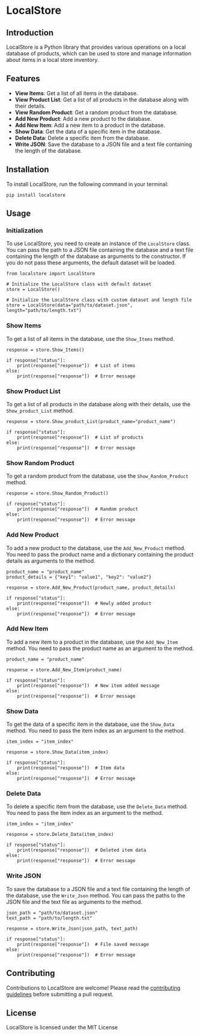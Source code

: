 # LocalStore

## Introduction

LocalStore is a Python library that provides various operations on a local database of products, which can be used to store and manage information about items in a local store inventory.

## Features

* **View Items**: Get a list of all items in the database.
* **View Product List**: Get a list of all products in the database along with their details.
* **View Random Product**: Get a random product from the database.
* **Add New Product**: Add a new product to the database.
* **Add New Item**: Add a new item to a product in the database.
* **Show Data**: Get the data of a specific item in the database.
* **Delete Data**: Delete a specific item from the database.
* **Write JSON**: Save the database to a JSON file and a text file containing the length of the database.

## Installation

To install LocalStore, run the following command in your terminal:

```
pip install localstore
```

## Usage

### Initialization

To use LocalStore, you need to create an instance of the `LocalStore` class. You can pass the path to a JSON file containing the database and a text file containing the length of the database as arguments to the constructor. If you do not pass these arguments, the default dataset will be loaded.

```
from localstore import LocalStore

# Initialize the LocalStore class with default dataset
store = LocalStore()

# Initialize the LocalStore class with custom dataset and length file
store = LocalStore(data="path/to/dataset.json", length="path/to/length.txt")
```

### Show Items

To get a list of all items in the database, use the `Show_Items` method.

```
response = store.Show_Items()

if response["status"]:
    print(response["response"])  # List of items
else:
    print(response["response"])  # Error message
```

### Show Product List

To get a list of all products in the database along with their details, use the `Show_product_List` method.

```
response = store.Show_product_List(product_name="product_name")

if response["status"]:
    print(response["response"])  # List of products
else:
    print(response["response"])  # Error message
```

### Show Random Product

To get a random product from the database, use the `Show_Random_Product` method.

```
response = store.Show_Random_Product()

if response["status"]:
    print(response["response"])  # Random product
else:
    print(response["response"])  # Error message
```

### Add New Product

To add a new product to the database, use the `Add_New_Product` method. You need to pass the product name and a dictionary containing the product details as arguments to the method.

```
product_name = "product_name"
product_details = {"key1": "value1", "key2": "value2"}

response = store.Add_New_Product(product_name, product_details)

if response["status"]:
    print(response["response"])  # Newly added product
else:
    print(response["response"])  # Error message
```

### Add New Item

To add a new item to a product in the database, use the `Add_New_Item` method. You need to pass the product name as an argument to the method.

```
product_name = "product_name"

response = store.Add_New_Item(product_name)

if response["status"]:
    print(response["response"])  # New item added message
else:
    print(response["response"])  # Error message
```

### Show Data

To get the data of a specific item in the database, use the `Show_Data` method. You need to pass the item index as an argument to the method.

```
item_index = "item_index"

response = store.Show_Data(item_index)

if response["status"]:
    print(response["response"])  # Item data
else:
    print(response["response"])  # Error message
```

### Delete Data

To delete a specific item from the database, use the `Delete_Data` method. You need to pass the item index as an argument to the method.

```
item_index = "item_index"

response = store.Delete_Data(item_index)

if response["status"]:
    print(response["response"])  # Deleted item data
else:
    print(response["response"])  # Error message
```

### Write JSON

To save the database to a JSON file and a text file containing the length of the database, use the `Write_Json` method. You can pass the paths to the JSON file and the text file as arguments to the method.

```
json_path = "path/to/dataset.json"
text_path = "path/to/length.txt"

response = store.Write_Json(json_path, text_path)

if response["status"]:
    print(response["response"])  # File saved message
else:
    print(response["response"])  # Error message
```

## Contributing

Contributions to LocalStore are welcome! Please read the [contributing guidelines](https://github.com/colddsam/LocalStore/blob/main/CONTRIBUTING.md) before submitting a pull request.

## License

LocalStore is licensed under the MIT License